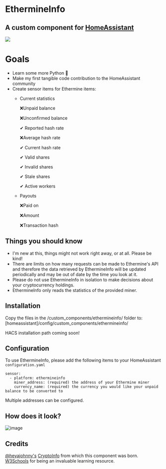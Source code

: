 # EthermineInfo
## A custom component for [HomeAssistant](https://github.com/home-assistant/core) 

<a href="https://www.buymeacoffee.com/tomprior" target="_blank"><img src="https://www.buymeacoffee.com/assets/img/custom_images/orange_img.png"></a>

# Goals

* Learn some more Python 🐍
* Make my first tangible code contribution to the HomeAssistant community
* Create sensor items for Ethermine items:
  * Current statistics
  
      ❌Unpaid balance
  
      ❌Unconfirmed balance
  
      ✔ Reported hash rate
  
      ❌Average hash rate
  
      ✔ Current hash rate
  
      ✔ Valid shares
  
      ✔ Invalid shares
  
      ✔ Stale shares
  
      ✔ Active workers
     
  * Payouts
  
      ❌Paid on
  
      ❌Amount
  
      ❌Transaction hash

## Things you should know

* I'm new at this, things might not work right away, or at all. Please be kind!
* There are limits on how many requests can be made to Ethermine's API and therefore the data retrieved by EthermineInfo will be updated periodically and may be out of date by the time you look at it.
* Please do not use EthermineInfo in isolation to make decisions about your cryptocurrency holdings.
* EthermineInfo only reads the statistics of the provided miner.

## Installation

Copy the files in the /custom_components/ethermineinfo/ folder to: [homeassistant]/config/custom_components/ethermineinfo/

HACS installation path coming soon!

## Configuration

To use EthermineInfo, please add the following items to your HomeAssistant ```configuration.yaml```
````
sensor:
  - platform: ethermineinfo
    miner_address: (required) the address of your Ethermine miner
    currency_name: (required) the currency you would like your unpaid balance to be converted to 
````

Multiple addresses can be configured.

## How does it look?

![image](https://user-images.githubusercontent.com/34111848/115997170-18a74100-a5da-11eb-8975-d14a46a1cca4.png)

## Credits

[@heyajohnny's](https://github.com/heyajohnny) [CryptoInfo](https://github.com/heyajohnny/cryptoinfo) from which this component was born.
[W3Schools](https://www.w3schools.com/python/default.asp) for being an invaluable learning resource.
